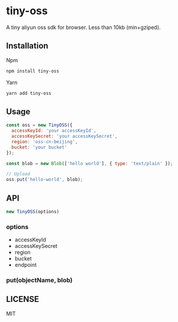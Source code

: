 # tiny-oss

A tiny aliyun oss sdk for browser. Less than 10kb (min+gziped).

## Installation

Npm

```sh
npm install tiny-oss
```

Yarn

```sh
yarn add tiny-oss
```

## Usage

```js
const oss = new TinyOSS({
  accessKeyId: 'your accessKeyId',
  accessKeySecret: 'your accessKeySecret',
  region: 'oss-cn-beijing',
  bucket: 'your bucket'
});

const blob = new Blob(['hello world'], { type: 'text/plain' });

// Upload
oss.put('hello-world', blob);
```

## API

```js
new TinyOSS(options)
```

### options

* accessKeyId
* accessKeySecret
* region
* bucket
* endpoint

### put(objectName, blob)

## LICENSE

MIT

